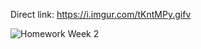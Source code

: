 Direct link: 
https://i.imgur.com/tKntMPy.gifv

![Homework Week 2](https://i.imgur.com/tKntMPy.gif)
